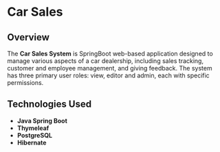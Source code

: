 # Car Sales  

## Overview
The **Car Sales System** is SpringBoot web-based application designed to manage various aspects of a car dealership, including  sales tracking, customer and employee management, and giving feedback. The system has three primary user roles: view, editor and admin, each with specific permissions.

## Technologies Used
- **Java Spring Boot**
- **Thymeleaf**
- **PostgreSQL**
- **Hibernate**



